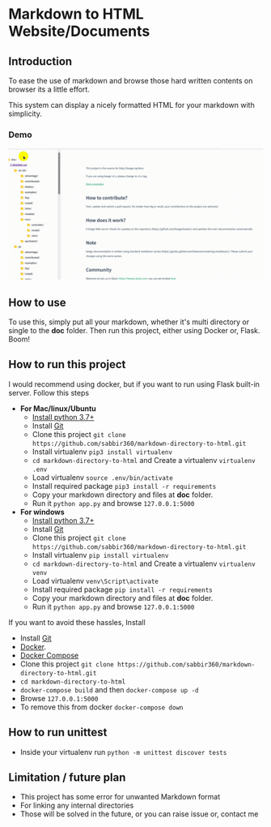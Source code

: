 # Markdown to HTML Website/Documents

## Introduction
To ease the use of markdown and browse those hard written contents on browser its a little effort.

This system can display a nicely formatted HTML for your markdown with simplicity.

### Demo
![Demo of this project](./doc/Markdown%20directory%20to%20html%20demo.gif)

## How to use
To use this, simply put all your markdown, whether it's multi directory or single to the **doc** folder.
Then run this project, either using Docker or, Flask. Boom!

## How to run this project
I would recommend using docker, but if you want to run using Flask built-in server. Follow this steps
  - **For Mac/linux/Ubuntu**
     - [Install python 3.7+](https://realpython.com/installing-python/)
     - Install [Git](https://git-scm.com/book/en/v2/Getting-Started-Installing-Git)
     - Clone this project  `git clone https://github.com/sabbir360/markdown-directory-to-html.git`
     - Install virtualenv `pip3 install virtualenv`
     - `cd markdown-directory-to-html` and Create a virtualenv `virtualenv .env`
     - Load virtualenv `source .env/bin/activate`
     - Install required package `pip3 install -r requirements`
     - Copy your markdown directory and files at **doc** folder. 
     - Run it `python app.py` and browse `127.0.0.1:5000`
  - **For windows**
    - [Install python 3.7+](https://realpython.com/installing-python/)
    - Install [Git](https://git-scm.com/download/win)
    - Clone this project  `git clone https://github.com/sabbir360/markdown-directory-to-html.git`
    - Install virtualenv `pip install virtualenv`
    - `cd markdown-directory-to-html` and Create a virtualenv `virtualenv venv`
    - Load virtualenv `venv\Script\activate`
    - Install required package `pip install -r requirements`
    - Copy your markdown directory and files at **doc** folder. 
    - Run it `python app.py` and browse `127.0.0.1:5000`

If you want to avoid these hassles, Install 
 - Install [Git](https://git-scm.com/book/en/v2/Getting-Started-Installing-Git)
 - [Docker](https://docs.docker.com/engine/install/).
 - [Docker Compose](https://docs.docker.com/compose/install/)
 - Clone this project  `git clone https://github.com/sabbir360/markdown-directory-to-html.git`
 - `cd markdown-directory-to-html` 
 - `docker-compose build` and then `docker-compose up -d`
 - Browse `127.0.0.1:5000`
 - To remove this from docker `docker-compose down`

## How to run unittest
- Inside your virtualenv run `python -m unittest discover tests`

## Limitation / future plan
  - This project has some error for unwanted Markdown format
  - For linking any internal directories
  - Those will be solved in the future, or you can raise issue or, contact me